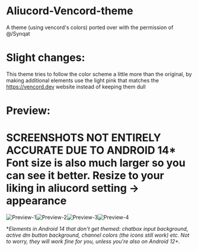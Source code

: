# Aliucord-Vencord-theme


A theme (using vencord's colors) ported over with the permission of @/Synqat

# **Slight changes:**
This theme tries to follow the color scheme a little more than the original, by making additional elements use the light pink that matches the https://vencord.dev website instead of keeping them dull
# Preview:

# **SCREENSHOTS NOT ENTIRELY ACCURATE DUE TO ANDROID 14*** Font size is also much larger so you can see it better. Resize to your liking in aliucord setting -> appearance

![Preview-1](https://github.com/ukivie/aliucord-vencord-theme/assets/158360149/c0bed01e-db6e-4e18-9e06-ed4ca725d2c8)![Preview-2](https://github.com/ukivie/aliucord-vencord-theme/assets/158360149/a7e73071-3a41-4148-b1c0-ad9b2b874cd3)![Preview-3](https://github.com/ukivie/aliucord-vencord-theme/assets/158360149/f77fe1f7-47ea-405e-9aab-fb2044f55c77)![Preview-4](https://github.com/ukivie/aliucord-vencord-theme/assets/158360149/e7145323-dff6-4dc0-b67c-f6d8629ef8b3)








**Elements in Android 14 that don't get themed: chatbox input background, active dm button background, channel colors (the icons still work) etc. 
Not to worry, they will work fine for you, unless you're also on Android 12+.*

